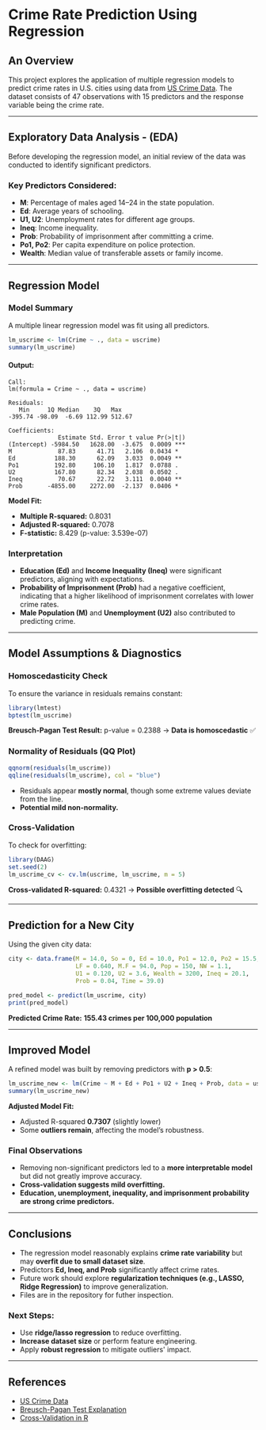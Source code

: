 # Crime Rate Prediction Using Regression

## An Overview
This project explores the application of multiple regression models to predict crime rates in U.S. cities using data from [US Crime Data](http://www.statsci.org/data/general/uscrime.html). The dataset consists of 47 observations with 15 predictors and the response variable being the crime rate.

---

## Exploratory Data Analysis - (EDA)
Before developing the regression model, an initial review of the data was conducted to identify significant predictors.

### Key Predictors Considered:
- **M**: Percentage of males aged 14–24 in the state population.
- **Ed**: Average years of schooling.
- **U1, U2**: Unemployment rates for different age groups.
- **Ineq**: Income inequality.
- **Prob**: Probability of imprisonment after committing a crime.
- **Po1, Po2**: Per capita expenditure on police protection.
- **Wealth**: Median value of transferable assets or family income.

---

## Regression Model
### Model Summary
A multiple linear regression model was fit using all predictors.
```r
lm_uscrime <- lm(Crime ~ ., data = uscrime)
summary(lm_uscrime)
```
#### Output:
```
Call:
lm(formula = Crime ~ ., data = uscrime)

Residuals:
   Min     1Q Median    3Q   Max
-395.74 -98.09  -6.69 112.99 512.67

Coefficients:
              Estimate Std. Error t value Pr(>|t|)
(Intercept) -5984.50   1628.00  -3.675  0.0009 ***
M             87.83      41.71   2.106  0.0434 *
Ed           188.30      62.09   3.033  0.0049 **
Po1          192.80     106.10   1.817  0.0788 .
U2           167.80      82.34   2.038  0.0502 .
Ineq          70.67      22.72   3.111  0.0040 **
Prob       -4855.00    2272.00  -2.137  0.0406 *
```
**Model Fit:**
- **Multiple R-squared:** 0.8031
- **Adjusted R-squared:** 0.7078
- **F-statistic:** 8.429 (p-value: 3.539e-07)

### Interpretation
- **Education (Ed)** and **Income Inequality (Ineq)** were significant predictors, aligning with expectations.
- **Probability of Imprisonment (Prob)** had a negative coefficient, indicating that a higher likelihood of imprisonment correlates with lower crime rates.
- **Male Population (M)** and **Unemployment (U2)** also contributed to predicting crime.

---

## Model Assumptions & Diagnostics
### **Homoscedasticity Check**
To ensure the variance in residuals remains constant:
```r
library(lmtest)
bptest(lm_uscrime)
```
**Breusch-Pagan Test Result:** p-value = 0.2388 → **Data is homoscedastic** ✅

### **Normality of Residuals (QQ Plot)**
```r
qqnorm(residuals(lm_uscrime))
qqline(residuals(lm_uscrime), col = "blue")
```
- Residuals appear **mostly normal**, though some extreme values deviate from the line.
- **Potential mild non-normality.**

### **Cross-Validation**
To check for overfitting:
```r
library(DAAG)
set.seed(2)
lm_uscrime_cv <- cv.lm(uscrime, lm_uscrime, m = 5)
```
**Cross-validated R-squared:** 0.4321 → **Possible overfitting detected** 🔍

---

## Prediction for a New City
Using the given city data:
```r
city <- data.frame(M = 14.0, So = 0, Ed = 10.0, Po1 = 12.0, Po2 = 15.5,
                   LF = 0.640, M.F = 94.0, Pop = 150, NW = 1.1, 
                   U1 = 0.120, U2 = 3.6, Wealth = 3200, Ineq = 20.1,
                   Prob = 0.04, Time = 39.0)

pred_model <- predict(lm_uscrime, city)
print(pred_model)
```
**Predicted Crime Rate:** **155.43 crimes per 100,000 population**

---

## Improved Model
A refined model was built by removing predictors with **p > 0.5**:
```r
lm_uscrime_new <- lm(Crime ~ M + Ed + Po1 + U2 + Ineq + Prob, data = uscrime)
summary(lm_uscrime_new)
```
**Adjusted Model Fit:**
- Adjusted R-squared **0.7307** (slightly lower)
- Some **outliers remain**, affecting the model’s robustness.

### **Final Observations**
- Removing non-significant predictors led to a **more interpretable model** but did not greatly improve accuracy.
- **Cross-validation suggests mild overfitting.**
- **Education, unemployment, inequality, and imprisonment probability are strong crime predictors.**

---

## Conclusions
- The regression model reasonably explains **crime rate variability** but may **overfit due to small dataset size**.
- Predictors **Ed, Ineq, and Prob** significantly affect crime rates.
- Future work should explore **regularization techniques (e.g., LASSO, Ridge Regression)** to improve generalization.
- Files are in the repository for futher inspection.

### **Next Steps:**
- Use **ridge/lasso regression** to reduce overfitting.
- **Increase dataset size** or perform feature engineering.
- Apply **robust regression** to mitigate outliers' impact.

---

## References
- [US Crime Data](http://www.statsci.org/data/general/uscrime.html)
- [Breusch-Pagan Test Explanation](https://boostedml.com/2019/03/linear-regression-plots-scale-location-plot.html)
- [Cross-Validation in R](https://stats.stackexchange.com/questions/58141/interpreting-plot-lm)


